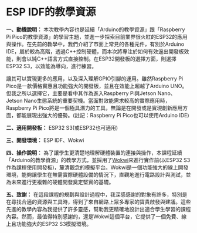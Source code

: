 # ESP IDF的教學資源

**一、動機說明：** 本次教學內容也是延續「Arduino的教學資源」跟「Raspberry Pi Pico的教學資源」的學習主題，並進一步探索目前業界很火紅的ESP32的應用與操作。在先前的教學中，我們介紹了市面上常見的各種元件，有別於Arduino IDE，屬於較為高階，透過C++控制硬體，而本次將專注於如何有效逼出開發板效能，則會以純C++語言方式直接控制。在ESP32開發板的選擇方面，則選擇ESP32 S3，以效能為導向，進行練習。

讓其可以實現更多的應用，以及深入理解GPIO引腳的運用。雖然Raspberry Pi Pico是一款價格實惠且功能強大的開發板，並且在效能上超越了Arduino UNO。但我之所以選擇它，主要是看中其作為進入Raspberry Pi與Jetson Nano、Jetson Nano生態系統的重要契機。當面對效能需求較高的實際應用時，Raspberry Pi Pico將是一個極具潛力的工具，無論是在開發或是實現創新應用方面，都能展現出強大的優勢。(註記：Raspberry Pi Pico也可以使用Arduino IDE)

**二、適用開發板：** ESP32 S3(或ESP32也可適用)

**三、開發環境：** ESP IDF、Wokwi

**四、操作說明：** 為了讓學生更清楚地理解硬體裝置的連接與操作，本課程延續「Arduino的教學資源」的教學方式，並採用了[Wokwi](https://wokwi.com/pi-pico)來進行實作前(以ESP32 S3作為課程使用開發板)，釐清觀念的模擬平台。Wokwi是一個功能強大的線上開發環境，能夠讓學生在無需實際硬體設備的情況下，直觀地進行電路設計與測試，並為未來進行更複雜的硬體開發奠定堅實的基礎。

**五、致謝：** 在這段課程的規劃與設計過程中，我深感感謝的對象有許多，特別是在尋找合適的資源與工具時，得到了來自網路上眾多專家的寶貴啟發與建議。這些先進的教學內容為我提供了許多靈感，幫助我更精確地設計出適合學生學習的課程內容。然而，最值得特別感謝的，還是Wokwi這個平台，它提供了一個免費、線上且功能強大的ESP32 S3模擬環境。
